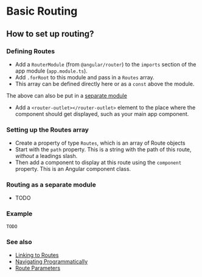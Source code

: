 # Basic Routing

## How to set up routing?
### Defining Routes
- Add a `RouterModule` (from `@angular/router`) to the `imports` section of the app module (`app.module.ts`).
- Add `.forRoot` to this module and pass in a `Routes` array.
- This array can be defined directly here or as a `const` above the module.

The above can also be put in a [separate module](#routing-as-a-separate-module)

- Add a `<router-outlet></router-outlet>` element to the place where the component should get displayed, such as your main app component.

### Setting up the Routes array
- Create a property of type `Routes`, which is an array of Route objects
- Start with the `path` property. This is a string with the path of this route, *without* a leadings slash.
- Then add a component to display at this route using the `component` property. This is an Angular component class.

### Routing as a separate module
- TODO

### Example
```
TODO
```

### See also
- [Linking to Routes](basic-linking.md)
- [Navigating Programmatically](navigating-programmatically.md)
- [Route Parameters](route-parameters.md)